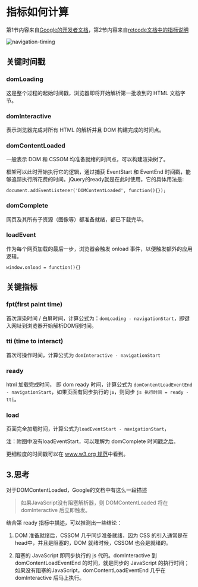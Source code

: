 # 指标如何计算

第1节内容来自[Google的开发者文档](https://developers.google.com/web/fundamentals/performance/critical-rendering-path/measure-crp?hl=zh-cn)，第2节内容来自[retcode文档中的指标说明](https://yuque.antfin.com/retcode/arms-retcode/keywords)

![navigation-timing](https://developers.google.com/web/fundamentals/performance/critical-rendering-path/images/dom-navtiming.png?hl=zh-cn)

## 关键时间戳

### domLoading

这是整个过程的起始时间戳，浏览器即将开始解析第一批收到的 HTML 文档字节。

### domInteractive

表示浏览器完成对所有 HTML 的解析并且 DOM 构建完成的时间点。

### domContentLoaded

一般表示 DOM 和 CSSOM 均准备就绪的时间点，可以构建渲染树了。

框架可以此时开始执行它的逻辑，通过捕获 EventStart 和 EventEnd 时间戳，能够追踪执行所花费的时间。jQuery的ready就是在此时使用，它的具体用法是:

```
document.addEventListener('DOMContentLoaded', function(){});
```

### domComplete

网页及其所有子资源（图像等）都准备就绪，都已下载完毕。

### loadEvent

作为每个网页加载的最后一步，浏览器会触发 onload 事件，以便触发额外的应用逻辑。

```
window.onload = function(){}
```


## 关键指标

### fpt(first paint time)

首次渲染时间 / 白屏时间，计算公式为：`domLoading - navigationStart`，即键入网址到浏览器开始解析DOM到时间。

### tti (time to interact)

首次可操作时间，计算公式为 `domInteractive - navigationStart`

### ready

html 加载完成时间， 即 dom ready 时间，计算公式为 `domContentLoadEventEnd - navigationStart`，如果页面有同步执行的 js，则同步 `js 执行时间 = ready - tti`。

### load

页面完全加载时间，计算公式为`loadEventStart - navigationStart`，

注：附图中没有loadEventStart，可以理解为 domComplete 时间戳之后。

更细粒度的时间戳可以在 [www.w3.org 规范](https://developers.google.com/web/fundamentals/performance/critical-rendering-path/measure-crp?hl=zh-cn)中看到。

## 3.思考

对于DOMContentLoaded，Google的文档中有这么一段描述

> 如果JavaScript没有阻塞解析器，则 DOMContentLoaded 将在 domInteractive 后立即触发。



结合第 ready 指标中描述，可以推测出一些结论：

1. DOM 准备就绪后，CSSOM 几乎同步准备就绪，因为 CSS 的引入通常是在head中，并且是阻塞的，DOM 就绪时候，CSSOM 也会是就绪的。

2. 阻塞的 JavaScript 即同步执行的 js 代码。domInteractive 到 domContentLoadEventEnd 的时间，就是同步的 JavaScript 的执行时间；如果没有阻塞的JavaScript，domContentLoadEventEnd 几乎在 domInteractive 后马上执行。
